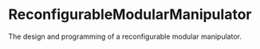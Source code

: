 # ReconfigurableModularManipulator
The design and programming of a reconfigurable modular manipulator.
